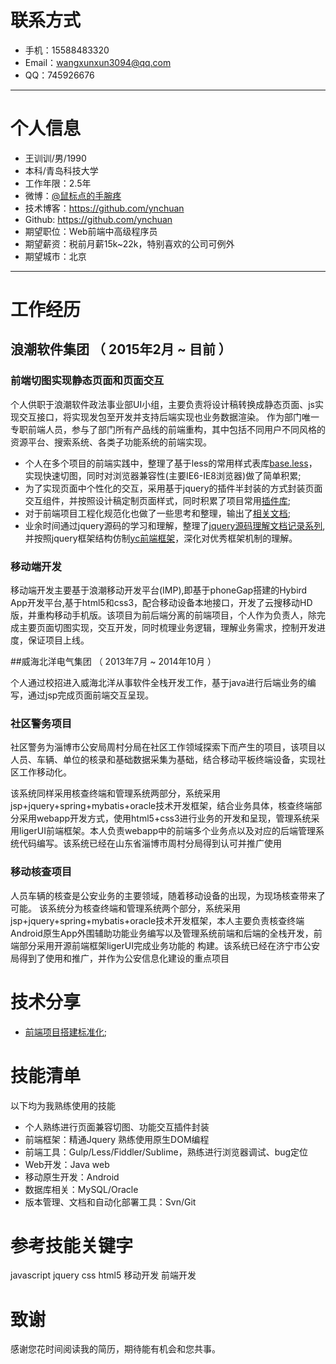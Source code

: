 # 联系方式
- 手机：15588483320 
- Email：wangxunxun3094@qq.com 
- QQ：745926676

---

# 个人信息

 - 王训训/男/1990 
 - 本科/青岛科技大学 
 - 工作年限：2.5年
 - 微博：[@鼠标点的手腕疼](http://weibo.com/1883606305) 
 - 技术博客：https://github.com/ynchuan
 - Github: https://github.com/ynchuan
 - 期望职位：Web前端中高级程序员
 - 期望薪资：税前月薪15k~22k，特别喜欢的公司可例外
 - 期望城市：北京

---

# 工作经历

## 浪潮软件集团 （ 2015年2月 ~ 目前 ）

### 前端切图实现静态页面和页面交互
个人供职于浪潮软件政法事业部UI小组，主要负责将设计稿转换成静态页面、js实现交互接口，将实现发包至开发并支持后端实现也业务数据渲染。
作为部门唯一专职前端人员，参与了部门所有产品线的前端重构，其中包括不同用户不同风格的资源平台、搜索系统、各类子功能系统的前端实现。

- 个人在多个项目的前端实践中，整理了基于less的常用样式表库[base.less](../plugin/less/base.less)，实现快速切图，同时对浏览器兼容性(主要IE6-IE8浏览器)做了简单积累;
- 为了实现页面中个性化的交互，采用基于jquery的插件半封装的方式封装页面交互组件，并按照设计稿定制页面样式，同时积累了项目常用[插件库](https://github.com/ynchuan);
- 对于前端项目工程化规范化也做了一些思考和整理，输出了[相关文档](项目搭建结构.md);
- 业余时间通过jquery源码的学习和理解，整理了[jquery源码理解文档记录系列](js_b/jquery-src.md),并按照jquery框架结构仿制[yc前端框架](../experiment/js_exp/nativejs/yc.js)，深化对优秀框架机制的理解。

### 移动端开发
移动端开发主要基于浪潮移动开发平台(IMP),即基于phoneGap搭建的Hybird App开发平台,基于html5和css3，配合移动设备本地接口，开发了云搜移动HD版，并重构移动手机版。该项目为前后端分离的前端项目，个人作为负责人，除完成主要页面切图实现，交互开发，同时梳理业务逻辑，理解业务需求，控制开发进度，保证项目上线。

 
##威海北洋电气集团 （ 2013年7月 ~ 2014年10月 ）

个人通过校招进入威海北洋从事软件全栈开发工作，基于java进行后端业务的编写，通过jsp完成页面前端交互呈现。

### 社区警务项目 
社区警务为淄博市公安局周村分局在社区工作领域探索下而产生的项目，该项目以人员、车辆、单位的核录和基础数据采集为基础，结合移动平板终端设备，实现社区工作移动化。

该系统同样采用核查终端和管理系统两部分，系统采用jsp+jquery+spring+mybatis+oracle技术开发框架，结合业务具体，核查终端部分采用webapp开发方式，使用html5+css3进行业务的开发和呈现，管理系统采用ligerUI前端框架。本人负责webapp中的前端多个业务点以及对应的后端管理系统代码编写。该系统已经在山东省淄博市周村分局得到认可并推广使用



### 移动核查项目 
人员车辆的核查是公安业务的主要领域，随着移动设备的出现，为现场核查带来了可能。
该系统分为核查终端和管理系统两个部分，系统采用jsp+jquery+spring+mybatis+oracle技术开发框架，本人主要负责核查终端Android原生App外围辅助功能业务编写以及管理系统前端和后端的全栈开发，前端部分采用开源前端框架ligerUI完成业务功能的 构建。该系统已经在济宁市公安局得到了使用和推广，并作为公安信息化建设的重点项目


# 技术分享

- [前端项目搭建标准化](项目搭建结构.md);

# 技能清单

以下均为我熟练使用的技能

- 个人熟练进行页面兼容切图、功能交互插件封装
- 前端框架：精通Jquery 熟练使用原生DOM编程
- 前端工具：Gulp/Less/Fiddler/Sublime，熟练进行浏览器调试、bug定位
- Web开发：Java web
- 移动原生开发：Android
- 数据库相关：MySQL/Oracle
- 版本管理、文档和自动化部署工具：Svn/Git

# 参考技能关键字

javascript jquery css html5 移动开发 前端开发


# 致谢
感谢您花时间阅读我的简历，期待能有机会和您共事。